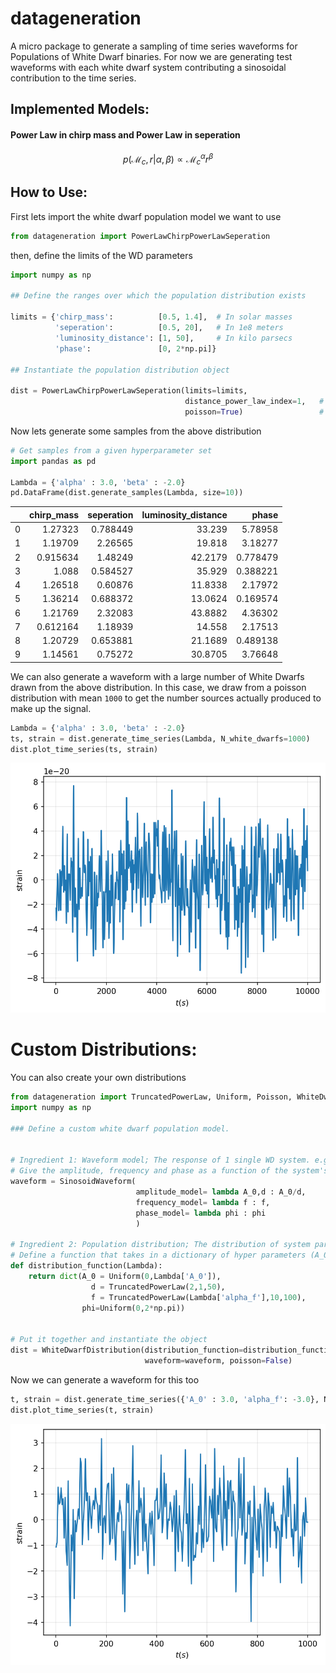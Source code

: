 # datageneration

A micro package to generate a sampling of time series waveforms for Populations of White Dwarf binaries. For now we are generating test waveforms with each white dwarf system contributing a sinosoidal contribution to the time series. 

## Implemented Models:

#### Power Law in chirp mass and Power Law in seperation

$$p(\mathcal{M}_c, r | \alpha, \beta) \propto \mathcal{M}_c^{\alpha} r^\beta$$

## How to Use:

First lets import the white dwarf population model we want to use

```python
from datageneration import PowerLawChirpPowerLawSeperation
```

then, define the limits of the WD parameters

```python
import numpy as np

## Define the ranges over which the population distribution exists

limits = {'chirp_mass':          [0.5, 1.4],  # In solar masses
          'seperation':          [0.5, 20],   # In 1e8 meters
          'luminosity_distance': [1, 50],     # In kilo parsecs
          'phase':               [0, 2*np.pi]}

## Instantiate the population distribution object

dist = PowerLawChirpPowerLawSeperation(limits=limits, 
                                       distance_power_law_index=1,   # p(d) ~ d
                                       poisson=True) 			     # Total Number of sources should be drawn from poisson distribution
```

Now lets generate some samples from the above distribution

```python
# Get samples from a given hyperparameter set
import pandas as pd

Lambda = {'alpha' : 3.0, 'beta' : -2.0}
pd.DataFrame(dist.generate_samples(Lambda, size=10))
```
|    |   chirp_mass |   seperation |   luminosity_distance |    phase |
|---:|-------------:|-------------:|----------------------:|---------:|
|  0 |     1.27323  |     0.788449 |               33.239  | 5.78958  |
|  1 |     1.19709  |     2.26565  |               19.818  | 3.18277  |
|  2 |     0.915634 |     1.48249  |               42.2179 | 0.778479 |
|  3 |     1.088    |     0.584527 |               35.929  | 0.388221 |
|  4 |     1.26518  |     0.60876  |               11.8338 | 2.17972  |
|  5 |     1.36214  |     0.688372 |               13.0624 | 0.169574 |
|  6 |     1.21769  |     2.32083  |               43.8882 | 4.36302  |
|  7 |     0.612164 |     1.18939  |               14.558  | 2.17513  |
|  8 |     1.20729  |     0.653881 |               21.1689 | 0.489138 |
|  9 |     1.14561  |     0.75272  |               30.8705 | 3.76648  |

We can also generate a waveform with a large number of White Dwarfs drawn from the above distribution. In this case, we draw from a poisson distribution with mean `1000` to get the number sources actually produced to make up the signal.

```python
Lambda = {'alpha' : 3.0, 'beta' : -2.0}
ts, strain = dist.generate_time_series(Lambda, N_white_dwarfs=1000)
dist.plot_time_series(ts, strain)
```

![Alt text](./imgs/waveform_sample.png)


# Custom Distributions:
You can also create your own distributions

```python
from datageneration import TruncatedPowerLaw, Uniform, Poisson, WhiteDwarfDistribution, SinosoidWaveform
import numpy as np

### Define a custom white dwarf population model. 


# Ingredient 1: Waveform model; The response of 1 single WD system. e.g. Sinosoid
# Give the amplitude, frequency and phase as a function of the system's parameters (A_0, d, f, phi)
waveform = SinosoidWaveform(
                            amplitude_model= lambda A_0,d : A_0/d,
                            frequency_model= lambda f : f,
                            phase_model= lambda phi : phi
                            )

# Ingredient 2: Population distribution; The distribution of system parameters in the universe
# Define a function that takes in a dictionary of hyper parameters (A_0 and alpha_f) and outputs a dictionary of distributions
def distribution_function(Lambda):
    return dict(A_0 = Uniform(0,Lambda['A_0']),
                  d = TruncatedPowerLaw(2,1,50),
                  f = TruncatedPowerLaw(Lambda['alpha_f'],10,100),
                phi=Uniform(0,2*np.pi))


# Put it together and instantiate the object
dist = WhiteDwarfDistribution(distribution_function=distribution_function,
                              waveform=waveform, poisson=False)

```

Now we can generate a waveform for this too

```python
t, strain = dist.generate_time_series({'A_0' : 3.0, 'alpha_f': -3.0}, N_white_dwarfs=1000, sample_rate=0.25, duration=1000)
dist.plot_time_series(t, strain)
```

![Alt text](./imgs/waveform_custom.png)